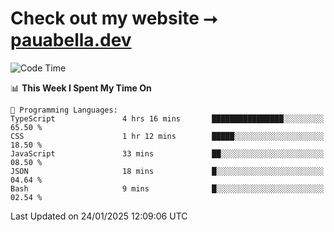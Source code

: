 # Check out my website ⭢ [pauabella.dev](https://pauabella.dev)

<!--START_SECTION:waka-->
![Code Time](http://img.shields.io/badge/Code%20Time-4%2C011%20hrs%2024%20mins-blue)

📊 **This Week I Spent My Time On** 

```text
💬 Programming Languages: 
TypeScript               4 hrs 16 mins       ████████████████░░░░░░░░░   65.50 % 
CSS                      1 hr 12 mins        █████░░░░░░░░░░░░░░░░░░░░   18.50 % 
JavaScript               33 mins             ██░░░░░░░░░░░░░░░░░░░░░░░   08.50 % 
JSON                     18 mins             █░░░░░░░░░░░░░░░░░░░░░░░░   04.64 % 
Bash                     9 mins              █░░░░░░░░░░░░░░░░░░░░░░░░   02.54 % 
```


 Last Updated on 24/01/2025 12:09:06 UTC
<!--END_SECTION:waka-->
